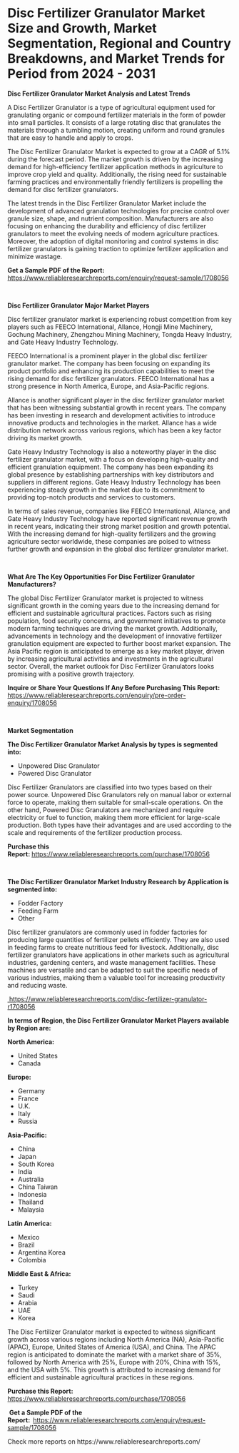<p><h1>Disc Fertilizer Granulator Market Size and Growth, Market Segmentation, Regional and Country Breakdowns, and Market Trends for Period from 2024 -  2031</h1></p><p><strong>Disc Fertilizer Granulator Market Analysis and Latest Trends</strong></p>
<p><p>A Disc Fertilizer Granulator is a type of agricultural equipment used for granulating organic or compound fertilizer materials in the form of powder into small particles. It consists of a large rotating disc that granulates the materials through a tumbling motion, creating uniform and round granules that are easy to handle and apply to crops.</p><p>The Disc Fertilizer Granulator Market is expected to grow at a CAGR of 5.1% during the forecast period. The market growth is driven by the increasing demand for high-efficiency fertilizer application methods in agriculture to improve crop yield and quality. Additionally, the rising need for sustainable farming practices and environmentally friendly fertilizers is propelling the demand for disc fertilizer granulators.</p><p>The latest trends in the Disc Fertilizer Granulator Market include the development of advanced granulation technologies for precise control over granule size, shape, and nutrient composition. Manufacturers are also focusing on enhancing the durability and efficiency of disc fertilizer granulators to meet the evolving needs of modern agriculture practices. Moreover, the adoption of digital monitoring and control systems in disc fertilizer granulators is gaining traction to optimize fertilizer application and minimize wastage.</p></p>
<p><strong>Get a Sample PDF of the Report:&nbsp;</strong> <a href="https://www.reliableresearchreports.com/enquiry/request-sample/1708056">https://www.reliableresearchreports.com/enquiry/request-sample/1708056</a></p>
<p>&nbsp;</p>
<p><strong>Disc Fertilizer Granulator Major Market Players</strong></p>
<p><p>Disc fertilizer granulator market is experiencing robust competition from key players such as FEECO International, Allance, Hongji Mine Machinery, Gochung Machinery, Zhengzhou Mining Machinery, Tongda Heavy Industry, and Gate Heavy Industry Technology.</p><p>FEECO International is a prominent player in the global disc fertilizer granulator market. The company has been focusing on expanding its product portfolio and enhancing its production capabilities to meet the rising demand for disc fertilizer granulators. FEECO International has a strong presence in North America, Europe, and Asia-Pacific regions.</p><p>Allance is another significant player in the disc fertilizer granulator market that has been witnessing substantial growth in recent years. The company has been investing in research and development activities to introduce innovative products and technologies in the market. Allance has a wide distribution network across various regions, which has been a key factor driving its market growth.</p><p>Gate Heavy Industry Technology is also a noteworthy player in the disc fertilizer granulator market, with a focus on developing high-quality and efficient granulation equipment. The company has been expanding its global presence by establishing partnerships with key distributors and suppliers in different regions. Gate Heavy Industry Technology has been experiencing steady growth in the market due to its commitment to providing top-notch products and services to customers.</p><p>In terms of sales revenue, companies like FEECO International, Allance, and Gate Heavy Industry Technology have reported significant revenue growth in recent years, indicating their strong market position and growth potential. With the increasing demand for high-quality fertilizers and the growing agriculture sector worldwide, these companies are poised to witness further growth and expansion in the global disc fertilizer granulator market.</p></p>
<p>&nbsp;</p>
<p><strong>What Are The Key Opportunities For Disc Fertilizer Granulator Manufacturers?</strong></p>
<p><p>The global Disc Fertilizer Granulator market is projected to witness significant growth in the coming years due to the increasing demand for efficient and sustainable agricultural practices. Factors such as rising population, food security concerns, and government initiatives to promote modern farming techniques are driving the market growth. Additionally, advancements in technology and the development of innovative fertilizer granulation equipment are expected to further boost market expansion. The Asia Pacific region is anticipated to emerge as a key market player, driven by increasing agricultural activities and investments in the agricultural sector. Overall, the market outlook for Disc Fertilizer Granulators looks promising with a positive growth trajectory.</p></p>
<p><strong>Inquire or Share Your Questions If Any Before Purchasing This Report:</strong> <a href="https://www.reliableresearchreports.com/enquiry/pre-order-enquiry/1708056">https://www.reliableresearchreports.com/enquiry/pre-order-enquiry/1708056</a></p>
<p>&nbsp;</p>
<p><strong>Market Segmentation</strong></p>
<p><strong>The Disc Fertilizer Granulator Market Analysis by types is segmented into:</strong></p>
<p><ul><li>Unpowered Disc Granulator</li><li>Powered Disc Granulator</li></ul></p>
<p><p>Disc Fertilizer Granulators are classified into two types based on their power source. Unpowered Disc Granulators rely on manual labor or external force to operate, making them suitable for small-scale operations. On the other hand, Powered Disc Granulators are mechanized and require electricity or fuel to function, making them more efficient for large-scale production. Both types have their advantages and are used according to the scale and requirements of the fertilizer production process.</p></p>
<p><strong>Purchase this Report:&nbsp;</strong><a href="https://www.reliableresearchreports.com/purchase/1708056">https://www.reliableresearchreports.com/purchase/1708056</a></p>
<p>&nbsp;</p>
<p><strong>The Disc Fertilizer Granulator Market Industry Research by Application is segmented into:</strong></p>
<p><ul><li>Fodder Factory</li><li>Feeding Farm</li><li>Other</li></ul></p>
<p><p>Disc fertilizer granulators are commonly used in fodder factories for producing large quantities of fertilizer pellets efficiently. They are also used in feeding farms to create nutritious feed for livestock. Additionally, disc fertilizer granulators have applications in other markets such as agricultural industries, gardening centers, and waste management facilities. These machines are versatile and can be adapted to suit the specific needs of various industries, making them a valuable tool for increasing productivity and reducing waste.</p></p>
<p><a href="https://www.reliableresearchreports.com/disc-fertilizer-granulator-r1708056">&nbsp;https://www.reliableresearchreports.com/disc-fertilizer-granulator-r1708056</a></p>
<p><strong>In terms of Region, the Disc Fertilizer Granulator Market Players available by Region are:</strong></p>
<p>
    <p> <strong> North America: </strong>
        <ul>
            <li>United States</li>
            <li>Canada</li>
        </ul>
        </p> 
    <p> <strong> Europe: </strong>
        <ul>
            <li>Germany</li>
            <li>France</li>
            <li>U.K.</li>
            <li>Italy</li>
            <li>Russia</li>
        </ul>
        </p> 
    <p> <strong> Asia-Pacific: </strong>
        <ul>
            <li>China</li>
            <li>Japan</li>
            <li>South Korea</li>
            <li>India</li>
            <li>Australia</li>
            <li>China Taiwan</li>
            <li>Indonesia</li>
            <li>Thailand</li>
            <li>Malaysia</li>
        </ul>
        </p> 
    <p> <strong> Latin America: </strong>
        <ul>
            <li>Mexico</li>
            <li>Brazil</li>
            <li>Argentina Korea</li>
            <li>Colombia</li>
        </ul>
        </p> 
    <p> <strong> Middle East & Africa: </strong>
        <ul>
            <li>Turkey</li>
            <li>Saudi</li>
            <li>Arabia</li>
            <li>UAE</li>
            <li>Korea</li>
        </ul>
    </p>
    </p>
<p><p>The Disc Fertilizer Granulator market is expected to witness significant growth across various regions including North America (NA), Asia-Pacific (APAC), Europe, United States of America (USA), and China. The APAC region is anticipated to dominate the market with a market share of 35%, followed by North America with 25%, Europe with 20%, China with 15%, and the USA with 5%. This growth is attributed to increasing demand for efficient and sustainable agricultural practices in these regions.</p></p>
<p><strong>Purchase this Report: </strong><a href="https://www.reliableresearchreports.com/purchase/1708056">https://www.reliableresearchreports.com/purchase/1708056</a></p>
<p>&nbsp;<strong>Get a Sample PDF of the Report:&nbsp;&nbsp;</strong><a href="https://www.reliableresearchreports.com/enquiry/request-sample/1708056">https://www.reliableresearchreports.com/enquiry/request-sample/1708056</a></p>
<p><strong></strong></p>
<p>Check more reports on https://www.reliableresearchreports.com/</p>